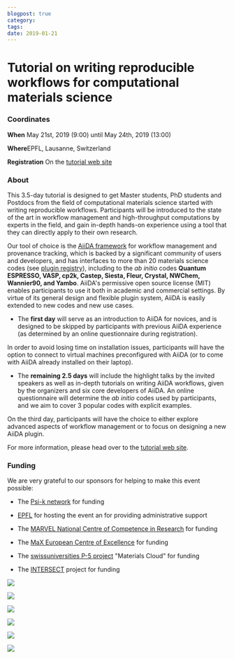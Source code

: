 ```yaml
---
blogpost: true
category:
tags:
date: 2019-01-21
---
```


# Tutorial on writing reproducible workflows for computational materials science

### Coordinates

**When** May 21st, 2019 (9:00) until May 24th, 2019 (13:00)

**Where**EPFL, Lausanne, Switzerland

**Registration** On the [tutorial web site](http://www.aiida.net/tutorial-reproducible-workflows/)

### About

This 3.5-day tutorial is designed to get Master students, PhD students and Postdocs from the field of computational materials science started with writing reproducible workflows. Participants will be introduced to the state of the art in workflow management and high-throughput computations by experts in the field, and gain in-depth hands-on experience using a tool that they can directly apply to their own research.

Our tool of choice is the [AiiDA framework](http://aiida.net) for workflow management and provenance tracking, which is backed by a significant community of users and developers, and has interfaces to more than 20 materials science codes (see [plugin registry](https://aiidateam.github.io/aiida-registry/)), including to the *ab initio* codes **Quantum ESPRESSO, VASP, cp2k, Castep, Siesta, Fleur, Crystal, NWChem, Wannier90, and Yambo**. AiiDA's permissive open source license (MIT) enables participants to use it both in academic and commercial settings. By virtue of its general design and flexible plugin system, AiiDA is easily extended to new codes and new use cases.

* The **first day** will serve as an introduction to AiiDA for novices,  and is designed to be skipped by participants with previous AiiDA experience (as determined by an online questionnaire during registration).

In order to avoid losing time on installation issues, participants will have the option to connect to virtual machines preconfigured with AiiDA (or to come with AiiDA already installed on their laptop).

* The **remaining 2.5 days** will include the highlight talks by the invited speakers as well as in-depth tutorials on writing AiiDA workflows, given by the organizers and six core developers of AiiDA. An online questionnaire will determine the *ab initio* codes used by participants, and we aim to cover 3 popular codes with explicit examples.

On the third day, participants will have the choice to either explore advanced aspects of workflow management or to focus on designing a new AiiDA plugin.

For more information, please head over to the [tutorial web site](http://www.aiida.net/tutorial-reproducible-workflows/).

### Funding

We are very grateful to our sponsors for helping to make this event possible:

* The [Psi-k network](http://psi-k.net) for funding

* [EPFL](http://epfl.ch) for hosting the event an for providing administrative support

* The [MARVEL National Centre of Competence in Research](http://nccr-marvel.ch/) for funding

* The [MaX European Centre of Excellence](http://www.max-centre.eu/) for funding

* The [swissuniversities P-5 project](https://www.swissuniversities.ch/en/organisation/projects-and-programmes/p-5/) "Materials Cloud" for funding

* The [INTERSECT](http://intersect-project.eu/) project for funding

[![](http://www.aiida.net/wp-content/uploads/2019/01/psi-k-crystal_low.png)](http://psi-k.net)

[![](http://www.aiida.net/wp-content/uploads/2019/01/EPFL_Logo_Digital_RGB_PROD.png)](http://www.aiida.net/wp-content/uploads/2019/01/EPFL_Logo_Digital_RGB_PROD.png)

[![](http://www.aiida.net/wp-content/uploads/2019/01/214f921c.marvel_nccr.png)](http://nccr-marvel.ch/)

[![](http://www.aiida.net/wp-content/uploads/2019/01/ebdc2ee9.max_.png)](http://www.max-centre.eu/)

[![](http://www.aiida.net/wp-content/uploads/2019/01/894d22ec.swissuniversities.png)](https://www.swissuniversities.ch/en/organisation/projects-and-programmes/p-5/)

[![](http://www.aiida.net/wp-content/uploads/2019/01/74b6a401.intersect.png)](http://intersect-project.eu/)
